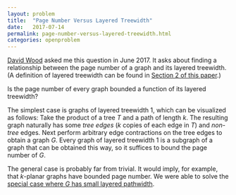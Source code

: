 ```yaml
---
layout: problem
title:  "Page Number Versus Layered Treewidth"
date:   2017-07-14
permalink: page-number-versus-layered-treewidth.html
categories: openproblem
---
```

[David Wood](http://users.monash.edu.au/~davidwo/) asked me this question in June 2017.  It asks about finding a relationship between the page number of a graph and its layered treewidth.  (A definition of layered treewidth can be found in [Section 2 of this paper](https://arxiv.org/pdf/1306.1595.pdf).)

<div class="problem">
  Is the page number of every graph bounded a function of its layered treewidth?
</div>

The simplest case is graphs of layered treewidth 1, which can be visualized as follows: Take the product of a tree $T$ and a path of length $k$.  The resulting graph naturally has some *tree edges* ($k$ copies of each edge in $T$) and *non-tree* edges.  Next perform arbitrary edge contractions on the tree edges to obtain a graph $G$.  Every graph of layered treewidth 1 is a subgraph of a graph that can be obtained this way, so it suffices to bound the page number of $G$.

The general case is probably far from trivial.  It would imply, for example, that $k$-planar graphs have bounded page number.  We were able to solve the [special case where $G$ has small layered pathwidth](lpw-vs-pn.html).
